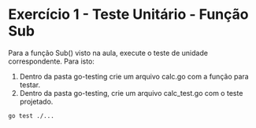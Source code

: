 # Exercício 1 - Teste Unitário - Função Sub

Para a função Sub() visto na aula, execute o teste de unidade correspondente.
Para isto:

1. Dentro da pasta go-testing crie um arquivo calc.go com a função para testar.
2. Dentro da pasta go-testing, crie um arquivo calc_test.go com o teste
projetado.

```shell
go test ./...
```
